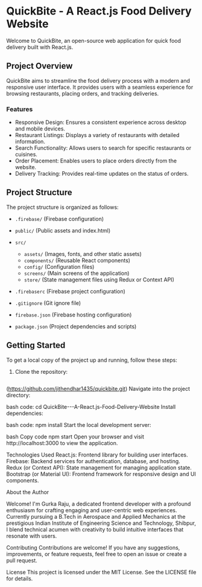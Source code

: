 
# QuickBite - A React.js Food Delivery Website


Welcome to QuickBite, an open-source web application for quick food delivery built with React.js.


## Project Overview


QuickBite aims to streamline the food delivery process with a modern and responsive user interface. It provides users with a seamless experience for browsing restaurants, placing orders, and tracking deliveries.


### Features


- Responsive Design: Ensures a consistent experience across desktop and mobile devices.
- Restaurant Listings: Displays a variety of restaurants with detailed information.
- Search Functionality: Allows users to search for specific restaurants or cuisines.
- Order Placement: Enables users to place orders directly from the website.
- Delivery Tracking: Provides real-time updates on the status of orders.


## Project Structure


The project structure is organized as follows:


- `.firebase/` (Firebase configuration)
- `public/` (Public assets and index.html)
- `src/`
  - `assets/` (Images, fonts, and other static assets)
  - `components/` (Reusable React components)
  - `config/` (Configuration files)
  - `screens/` (Main screens of the application)
  - `store/` (State management files using Redux or Context API)


- `.firebaserc` (Firebase project configuration)
- `.gitignore` (Git ignore file)
- `firebase.json` (Firebase hosting configuration)
- `package.json` (Project dependencies and scripts)


## Getting Started


To get a local copy of the project up and running, follow these steps:


1. Clone the repository:
   ```bash
  (https://github.com/jithendhar1435/quickbite.git)
Navigate into the project directory:


bash
code:
cd QuickBite---A-React.js-Food-Delivery-Website
Install dependencies:


bash
code:
npm install
Start the local development server:


bash
Copy code
npm start
Open your browser and visit http://localhost:3000 to view the application.


Technologies Used
React.js: Frontend library for building user interfaces.
Firebase: Backend services for authentication, database, and hosting.
Redux (or Context API): State management for managing application state.
Bootstrap (or Material UI): Frontend framework for responsive design and UI components.

About the Author


Welcome! I'm Gurka Raju, a dedicated frontend developer with a profound enthusiasm for crafting engaging and user-centric web experiences. Currently pursuing a B.Tech in Aerospace and Applied Mechanics at the prestigious Indian Institute of Engineering Science and Technology, Shibpur, I blend technical acumen with creativity to build intuitive interfaces that resonate with users.



Contributing
Contributions are welcome! If you have any suggestions, improvements, or feature requests, feel free to open an issue or create a pull request.


License
This project is licensed under the MIT License. See the LICENSE file for details.





